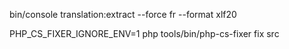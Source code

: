 bin/console translation:extract --force fr --format xlf20

PHP_CS_FIXER_IGNORE_ENV=1 php tools/bin/php-cs-fixer fix src
